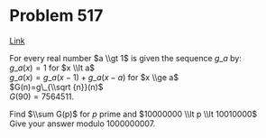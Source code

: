 # Problem 517

[Link](https://projecteuler.net/problem=517)

For every real number $a \\gt 1$ is given the sequence $g\_a$ by:  
$g\_{a}(x)=1$ for $x \\lt a$  
$g\_{a}(x)=g\_{a}(x-1)+g\_a(x-a)$ for $x \\ge a$  
$G(n)=g\_{\\sqrt {n}}(n)$  
$G(90)=7564511$.

Find $\\sum G(p)$ for $p$ prime and $10000000 \\lt p \\lt 10010000$  
Give your answer modulo $1000000007$.
